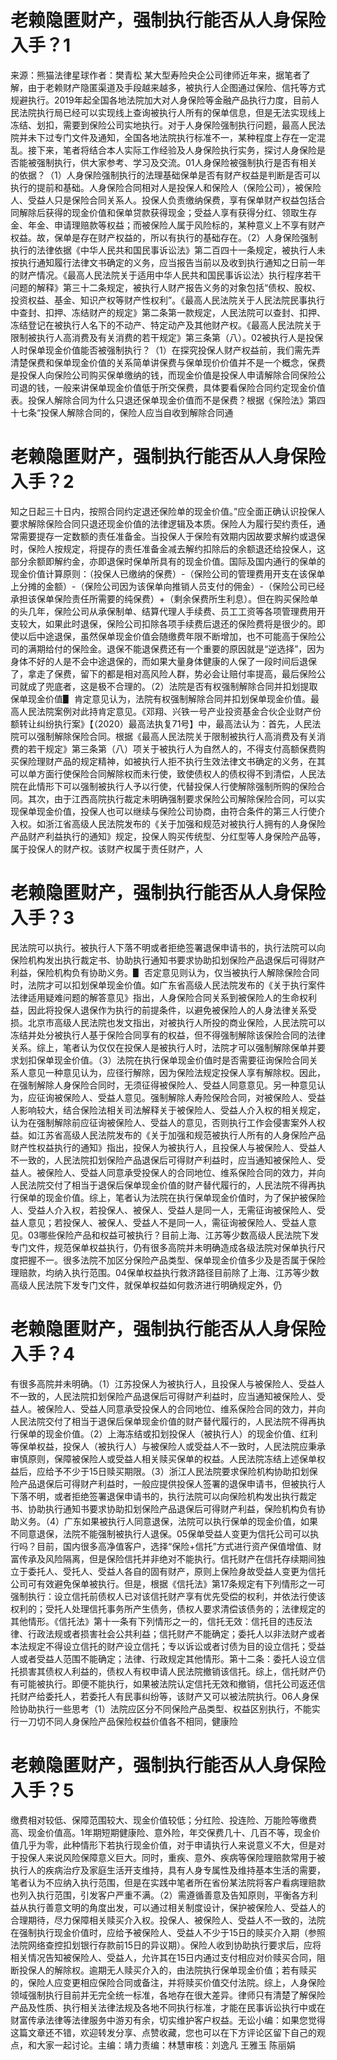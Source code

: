 # 老赖隐匿财产，强制执行能否从人身保险入手？1

来源：熊猫法律星球作者：樊青松 某大型寿险央企公司律师近年来，据笔者了解，由于老赖财产隐匿渠道及手段越来越多，被执行人企图通过保险、信托等方式规避执行。2019年起全国各地法院加大对人身保险等金融产品执行力度，目前人民法院执行局已经可以实现线上查询被执行人所有的保单信息，但是无法实现线上冻结、划扣，需要到保险公司实地执行。对于人身保险强制执行问题，最高人民法院并未下过专门文件及通知，全国各地法院执行标准不一，某种程度上存在一定混乱。接下来，笔者将结合本人实际工作经验及人身保险执行实务，探讨人身保险是否能被强制执行，供大家参考、学习及交流。01人身保险被强制执行是否有相关的依据？（1）人身保险强制执行的法理基础保单是否有财产权益是判断是否可以执行的提前和基础。人身保险合同相对人是投保人和保险人（保险公司），被保险人、受益人只是保险合同关系人。投保人负责缴纳保费，享有保单财产权益包括合同解除后获得的现金价值和保单贷款获得现金；受益人享有获得分红、领取生存金、年金、申请理赔款等权益；而被保险人属于风险标的，某种意义上不享有财产权益。故，保单是存在财产权益的，所以有执行的基础存在。（2）人身保险强制执行的法律依据《中华人民共和国民事诉讼法》第二百四十一条规定，被执行人未按执行通知履行法律文书确定的义务，应当报告当前以及收到执行通知之日前一年的财产情况。《最高人民法院关于适用中华人民共和国民事诉讼法〉执行程序若干问题的解释》第三十二条规定，被执行人财产报告义务的对象包括“债权、股权、投资权益、基金、知识产权等财产性权利”。《最高人民法院关于人民法院民事执行中查封、扣押、冻结财产的规定》第二条第一款规定，人民法院可以查封、扣押、冻结登记在被执行人名下的不动产、特定动产及其他财产权。《最高人民法院关于限制被执行人高消费及有关消费的若干规定》第三条第（八）。02被执行人是投保人时保单现金价值能否被强制执行？（1）在探究投保人财产权益前，我们需先弄清楚保费和保单现金价值的关系简单讲保费与保单现价价值并不是一个概念，保费是投保人向保险公司购买保单缴纳的钱，而现金价值是投保人申请解除合同保险公司退的钱，一般来讲保单现金价值低于所交保费，具体要看保险合同约定现金价值表。投保人解除合同为什么只退还保单现金价值而不是保费？根据《保险法》第四十七条“投保人解除合同的，保险人应当自收到解除合同通

# 老赖隐匿财产，强制执行能否从人身保险入手？2

知之日起三十日内，按照合同约定退还保险单的现金价值。”应全面正确认识投保人要求解除保险合同只退还现金价值的法律逻辑及本质。保险人为履行契约责任，通常需要提存一定数额的责任准备金。当投保人于保险有效期内因故要求解约或退保时，保险人按规定，将提存的责任准备金减去解约扣除后的余额退还给投保人，这部分余额即解约金，亦即退保时保单所具有的现金价值。国际及国内通行的保单的现金价值计算原则：（投保人已缴纳的保费）-（保险公司的管理费用开支在该保单上分摊的金额）-（保险公司因为该保单向推销人员支付的佣金）-（保险公司已经承担该保单保险责任所需要的纯保费）+（剩余保费所生利息）。但在购买保险单的头几年，保险公司从承保制单、结算代理人手续费、员工工资等各项管理费用开支较大，如果此时退保，保险公司扣除各项手续费后退还的保险费将是很少的。即使以后中途退保，虽然保单现金价值会随缴费年限不断增加，也不可能高于保险公司的满期给付的保险金。退保不能退保费还有一个重要的原因就是“逆选择”，因为身体不好的人是不会中途退保的，而如果大量身体健康的人保了一段时间后退保了，拿走了保费，留下的都是相对高风险人群，势必会让赔付率提高，最后保险公司就成了兜底者，这是极不合理的。（2）法院是否有权强制解除合同并扣划提取保单现金价值▋ 肯定意见认为，法院有权强制解除合同并扣划保单现金价值。最高人民法院案例对此持肯定意见。《邓翔、兴铁一号产业投资基金合伙企业财产份额转让纠纷执行案》【（2020）最高法执复71号】中，最高法认为：首先，人民法院可以强制解除保险合同。根据《最高人民法院关于限制被执行人高消费及有关消费的若干规定》第三条第（八）项关于被执行人为自然人的，不得支付高额保费购买保险理财产品的规定精神，如被执行人拒不执行生效法律文书确定的义务，在其可以单方面行使保险合同解除权而未行使，致使债权人的债权得不到清偿，人民法院在此情形下可以强制被执行人予以行使，代替投保人行使解除强制所购的保险合同。其次，由于江西高院执行裁定未明确强制要求保险公司解除保险合同，可以实现保单现金价值，投保人也可以继续与保险公司协商，由符合条件的第三人行使介入权。如浙江省高级人民法院发布的《关于加强和规范对被执行人拥有的人身保险产品财产利益执行的通知》规定，投保人购买传统型、分红型等人身保险产品等，属于投保人的财产权。该财产权属于责任财产，人

# 老赖隐匿财产，强制执行能否从人身保险入手？3

民法院可以执行。被执行人下落不明或者拒绝签署退保申请书的，执行法院可以向保险机构发出执行裁定书、协助执行通知书要求协助扣划保险产品退保后可得财产利益，保险机构负有协助义务。▋ 否定意见则认为，仅当被执行人解除保险合同时，法院才可以扣划保单现金价值。如广东省高级人民法院发布的《关于执行案件法律适用疑难问题的解答意见》指出，人身保险合同关系到被保险人的生命权利益，因此将投保人退保作为执行的前提条件，以避免被保险人的人身法律关系受损。北京市高级人民法院也发文指出，对被执行人所投的商业保险，人民法院可以冻结并处分被执行人基于保险合同享有的权益，但不得强制解除该保险合同的法律关系。综上，笔者认为仅仅在投保人是被执行人时，法院才可以强制解除保单并要求划扣保单现金价值。（3）法院在执行保单现金价值时是否需要征询保险合同关系人意见一种意见认为，应径行解除，因为保险法规定投保人享有解除权。因此，在强制解除人身保险合同时，无须征得被保险人、受益人同意意见。另一种意见认为，应征询被保险人、受益人意见。强制解除人寿险保险合同，对被保险人、受益人影响较大，结合保险法相关司法解释关于被保险人、受益人介入权的相关规定，认为在强制解除前应征询被保险人、受益人的意见，否则执行工作会侵害案外人权益。如江苏省高级人民法院发布的《关于加强和规范被执行人所有的人身保险产品财产性权益执行的通知》指出，投保人为被执行人，且投保人与被保险人、受益人不一致的，人民法院扣划保险产品退保后可得财产利益时，应当通知被保险人、受益人。被保险人、受益人同意承受投保人的合同地位、维系保险合同的效力，并向人民法院交付了相当于退保后保单现金价值的财产替代履行的，人民法院不得再执行保单的现金价值。综上，笔者认为法院在执行保单现金价值时，为了保护被保险人、受益人介入权，若投保人、被保人、受益人是同一人，无需征询被保险人、受益人意见；若投保人、被保人、受益人不是同一人，需征询被保险人、受益人意见。03哪些保险产品和权益可被执行？目前上海、江苏等少数高级人民法院下发专门文件，规范保单权益执行，仍有很多高院并未明确造成各级法院对保单执行尺度把握不一。很多法院不加区分保险产品类型、保单现金价值多少及是否属于保险理赔款，均纳入执行范围。04保单权益执行救济路径目前除了上海、江苏等少数高级人民法院下发专门文件，就保单权益如何救济进行明确规定外，仍

# 老赖隐匿财产，强制执行能否从人身保险入手？4

有很多高院并未明确。（1）江苏投保人为被执行人，且投保人与被保险人、受益人不一致的，人民法院扣划保险产品退保后可得财产利益时，应当通知被保险人、受益人。被保险人、受益人同意承受投保人的合同地位、维系保险合同的效力，并向人民法院交付了相当于退保后保单现金价值的财产替代履行的，人民法院不得再执行保单的现金价值。（2）上海冻结或扣划投保人（被执行人）的现金价值、红利等保单权益，投保人（被执行人）与被保险人或受益人不一致时，人民法院应秉承审慎原则，保障被保险人或受益人相关赎买保单的权益。人民法院冻结上述保单权益后，应给予不少于15日赎买期限。（3）浙江人民法院要求保险机构协助扣划保险产品退保后可得财产利益时，一般应提供投保人签署的退保申请书，但被执行人下落不明，或者拒绝签署退保申请书的，执行法院可以向保险机构发出执行裁定书、协助执行通知书要求协助扣划保险产品退保后可得财产利益，保险机构负有协助义务。（4）广东如果被执行人同意退保，法院可以执行保单的现金价值，如果不同意退保，法院不能强制被执行人退保。05保单受益人变更为信托公司可以执行吗？目前，国内很多高净值客户，选择“保险+信托”方式进行资产保值增值、财富传承及风险隔离，但是保险信托并非绝对不能执行。信托财产在信托存续期间独立于委托人、受托人、受益人各自的固有财产，原则上保险身故受益人变更为信托公司可有效避免保单被执行。但是，根据《信托法》第17条规定有下列情形之一可强制执行：设立信托前债权人已对该信托财产享有优先受偿的权利，并依法行使该权利的；受托人处理信托事务所产生债务，债权人要求清偿该债务的；法律规定的其他情形。《信托法》第十一条有下列情形之一的，信托无效：信托目的违反法律、行政法规或者损害社会公共利益；信托财产不能确定；委托人以非法财产或者本法规定不得设立信托的财产设立信托；专以诉讼或者讨债为目的设立信托；受益人或者受益人范围不能确定；法律、行政规定其他情形。第十二条：委托人设立信托损害其债权人利益的，债权人有权申请人民法院撤销该信托。综上，信托财产仍有可能被执行。即便不能执行，如果被法院认定信托无效和撤销，信托公司返还信托财产给委托人，若委托人有民事纠纷等，该财产又可以被法院执行。06人身保险协助执行一些思考（1）法院应区分不同保险产品类型、权益区别执行，不能实行一刀切不同人身保险产品保险权益价值各不相同，健康险

# 老赖隐匿财产，强制执行能否从人身保险入手？5

缴费相对较低、保障范围较大、现金价值较低；分红险、投连险、万能险等缴费高、现金价值高。1年期短期健康险、意外险，年交保费几十、几百不等，现金价值几乎为零，此种情形下若执行现金价值，对于申请执行人来说意义不大，但是对于投保人来说风险保障意义巨大。同时，重疾、意外、疾病等保险理赔款常用于被执行人的疾病治疗及家庭生活开支维持，具有人身专属性及维持基本生活的需要，笔者认为不应纳入执行范围，但是在实践中笔者所在省份某法院将客户看病理赔款也列入执行范围，引发客户严重不满。（2）需遵循善意及告知原则，平衡各方利益从执行善意文明的角度出发，可以通过相关制度设计，保护被保险人、受益人的合理期待，尽力保障相关赎买介入权。投保人、被保险人、受益人不一致的，法院在强制执行现金价值时，应给予被保险人、受益人不少于15日的赎买介入期（参照法院网络查控扣划银行存款前15日的异议期）。保险人收到协助执行要求后，应将相关情况告知被保险人、受益人，允许其在15日内通过支付相应对价赎买合同，阻断投保人的解除权。逾期无人赎买介入的，由法院执行保单现金价值；若有赎买的，保险人应变更相应保险合同或备注，并将赎买价值交付法院。综上，人身保险领域强制执行目前并无完全统一标准，各地存在很大差异。律师只有清楚了解保险产品及性质、执行相关法律法规及各地不同执行标准，才能在民事诉讼执行中或在财富传承法律等法律服务中游刃有余，切实维护客户权益。无讼小编：如果您觉得这篇文章还不错，欢迎转发分享、点赞收藏，您也可以在下方评论区留下自己的观点，和大家一起讨论。主编：靖力责编：林慧审核：刘逸凡 王雅玉 陈丽娟


